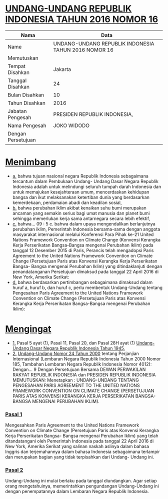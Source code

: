 # [UNDANG-UNDANG REPUBLIK INDONESIA TAHUN 2016 NOMOR 16](http://example.org/legal/document/uu/2016/16)

| Nama | Data |
| ------ | ----- |
|Name|UNDANG-UNDANG REPUBLIK INDONESIA TAHUN 2016 NOMOR 16|
|Memutuskan||
|Tempat Disahkan|Jakarta|
|Tanggal Disahkan|24|
|Bulan Disahkan|10|
|Tahun Disahkan|2016|
|Jabatan Pengesah|PRESIDEN REPUBLIK INDONESIA,|
|Nama Pengesah|JOKO WIDODO|
|Dengan Persetujuan||
# [Menimbang](http://example.org/legal/document/uu/2016/16/menimbang)

* [a.](http://example.org/legal/document/uu/2016/16/menimbang/point/a) bahwa tujuan nasional negara Republik Indonesia sebagaimana tercantum dalam Pembukaan Undang- Undang Dasar Negara Republik Indonesia adalah untuk melindungi seluruh tumpah darah Indonesia dan untuk memajukan kesejahteraan umum, mencerdaskan kehidupan bangsa dan ikut melaksanakan ketertiban dunia yang berdasarkan kemerdekaan, perdamaian abadi dan keadilan sosial,
* [b.](http://example.org/legal/document/uu/2016/16/menimbang/point/b) bahwa perubahan iklim akibat kenaikan suhu bumi merupakan ancaman yang semakin serius bagi umat manusia dan planet bumi sehingga memerlukan kerja sama antarnegara secara lebih efektif,
* [c.](http://example.org/legal/document/uu/2016/16/menimbang/point/c) bahwa... 09 : 5 c. bahwa dalam upaya mengendalikan berlanjutnya perubahan iklim, Pemerintah Indonesia bersama-sama dengan anggota masyarakat internasional melalui Konferensi Para Pihak ke-21 United Nations Framework Convention on Climate Change (Konvensi Kerangka Kerja Perserikatan Bangsa-Bangsa mengenai Perubahan Iklim) pada tanggal 12 Desember 2015 di Paris, Perancis telah mengadopsi Paris Agreement to the United Nations Framework Convention on Climate Change (Persetujuan Paris atas Konvensi Kerangka Kerja Perserikatan Bangsa- Bangsa mengenai Perubahan Iklim) yang ditindaklanjuti dengan penandatanganan Persetujuan dimaksud pada tanggal 22 April 2016 di New York, Amerika Serikat:
* [d.](http://example.org/legal/document/uu/2016/16/menimbang/point/d) bahwa berdasarkan pertimbangan sebagaimana dimaksud dalam huruf a, huruf b, dan huruf c, perlu membentuk Undang-Undang tentang Pengesahan Paris Agreement to the United Nations Framework Convention on Climate Change (Persetujuan Paris atas Konvensi Kerangka Kerja Perserikatan Bangsa-Bangsa mengenai Perubahan Iklim):
# [Mengingat](http://example.org/legal/document/uu/2016/16/mengingat)

* [1.](http://example.org/legal/document/uu/2016/16/mengingat/point/0001) Pasal 5 ayat (1), Pasal 11, Pasal 20, dan Pasal 28H ayat (1) [Undang-Undang Dasar Negara Republik Indonesia Tahun 1945](http://example.org/legal/document/uu),
* [2.](http://example.org/legal/document/uu/2016/16/mengingat/point/0002) [Undang-Undang Nomor 24 Tahun 2000](http://example.org/legal/document/uu/2000/24) tentang Perjanjian Internasional (Lembaran Negara Republik Indonesia Tahun 2000 Nomor 185, Tambahan Lembaran Negara Republik Indonesia Nomor 4012): Dengan... 9 Dengan Persetujuan Bersama DEWAN PERWAKILAN RAKYAT REPUBLIK INDONESIA dan PRESIDEN REPUBLIK INDONESIA MEMUTUSKAN: Menetapkan : UNDANG-UNDANG TENTANG PENGESAHAN PARIS AGREEMENT TO THE UNITED NATIONS FRAMEWORK CONVENTION ON CLIMATE CHANGE (PERSETUJUAN PARIS ATAS KONVENSI KERANGKA KERJA PERSERIKATAN BANGSA-BANGSA MENGENAI PERUBAHAN IKLIM).

### [Pasal 1](http://example.org/legal/document/uu/2016/16/pasal/0001)
Mengesahkan Paris Agreement to the United Nations Framework Convention on Climate Change (Persetujuan Paris atas Konvensi Kerangka Kerja Perserikatan Bangsa- Bangsa mengenai Perubahan Iklim) yang telah ditandatangani oleh Pemerintah Indonesia pada tanggal 22 April 2016 di New York, Amerika Serikat yang salinan naskah aslinya dalam bahasa Inggris dan terjemahannya dalam bahasa Indonesia sebagaimana terlampir dan merupakan bagian yang tidak terpisahkan dari Undang- Undang ini.


### [Pasal 2](http://example.org/legal/document/uu/2016/16/pasal/0002)
Undang-Undang ini mulai berlaku pada tanggal diundangkan. Agar setiap orang mengetahuinya, memerintahkan pengundangan Undang-Undang ini dengan penempatannya dalam Lembaran Negara Republik Indonesia.
